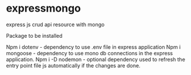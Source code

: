 # expressmongo
express js crud api resource with mongo

Package to be installed

Npm i dotenv - dependency to use .env file in express application
Npm i mongoose - dependency to use mono db connections in the express application.
Npm i -D nodemon - optional dependency used to refresh the entry point file js automatically if the changes are done.
